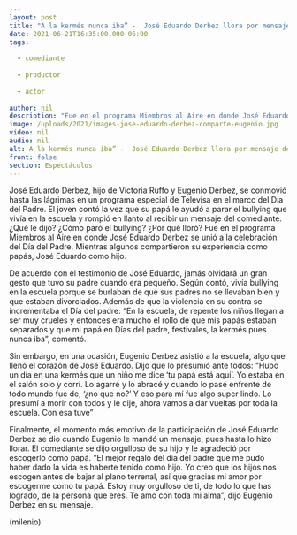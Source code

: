 ```yaml
---
layout: post
title: "A la kermés nunca iba” -  José Eduardo Derbez llora por mensaje de Eugenio Derbez; así paró bullying"
date: 2021-06-21T16:35:00.000-06:00
tags:
  
  - comediante
  
  - productor
  
  - actor
  
author: nil
description: "Fue en el programa Miembros al Aire en donde José Eduardo Derbez compartió cómo fue que su padre paró el bullying que vivía en la escuela; rompió en llanto al recibir un mensaje en programa en vivo. "
image: /uploads/2021/images-jose-eduardo-derbez-comparte-eugenio.jpg
video: nil
audio: nil
alt: A la kermés nunca iba” -  José Eduardo Derbez llora por mensaje de Eugenio Derbez; así paró bullying
front: false
section: Espectáculos
---
```


José Eduardo Derbez, hijo de Victoria Ruffo y Eugenio Derbez, se conmovió hasta las lágrimas en un programa especial de Televisa en el marco del Día del Padre. El joven contó la vez que su papá le ayudó a parar el bullying que vivía en la escuela y rompió en llanto al recibir un mensaje del comediante. ¿Qué le dijo? ¿Cómo paró el bullying? ¿Por qué lloró?  Fue en el programa Miembros al Aire en donde José Eduardo Derbez se unió a la celebración del Día del Padre. Mientras algunos compartieron su experiencia como papás, José Eduardo como hijo. 

De acuerdo con el testimonio de José Eduardo, jamás olvidará un gran gesto que tuvo su padre cuando era pequeño. Según contó, vivía bullying en la escuela porque se burlaban de que sus padres no se llevaban bien y que estaban divorciados. Además de que la violencia en su contra se incrementaba el Día del padre: “En la escuela, de repente los niños llegan a ser muy crueles y entonces era mucho el rollo de que mis papás estaban separados y que mi papá en Días del padre, festivales, la kermés pues nunca iba”, comentó.

Sin embargo, en una ocasión, Eugenio Derbez asistió a la escuela, algo que llenó el corazón de José Eduardo. Dijo que lo presumió ante todos: “Hubo un día en una kermés que un niño me dice ‘tu papá está aquí’. Yo estaba en el salón solo y corrí. Lo agarré y lo abracé y cuando lo pasé enfrente de todo mundo fue de, ‘¿no que no?’ Y eso para mí fue algo super lindo. Lo presumí a morir con todos y le dije, ahora vamos a dar vueltas por toda la escuela. Con esa tuve” 

Finalmente, el momento más emotivo de la participación de José Eduardo Derbez se dio cuando Eugenio le mandó un mensaje, pues hasta lo hizo llorar. El comediante se dijo orgulloso de su hijo y le agradeció por escogerlo como papá. “El mejor regalo del día del padre que me pudo haber dado la vida es haberte tenido como hijo. Yo creo que los hijos nos escogen antes de bajar al plano terrenal, así que gracias mi amor por escogerme como tu papá. Estoy muy orgulloso de ti, de todo lo que has logrado, de la persona que eres. Te amo con toda mi alma”, dijo Eugenio Derbez en su mensaje. 

(milenio)